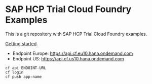 # SAP HCP Trial Cloud Foundry Examples
This is a git repository with SAP HCP Trial Cloud Foundry examples. 

[Getting started](https://blogs.sap.com/2017/05/16/sap-cloud-platform-trial-now-includes-cloud-foundry/).

* Endpoint Europe: https://api.cf.eu10.hana.ondemand.com
* Endpoint US: https://api.cf.us10.hana.ondemand.com

```
cf api ENDOINT-URL
cf login
cf push app-name
```
